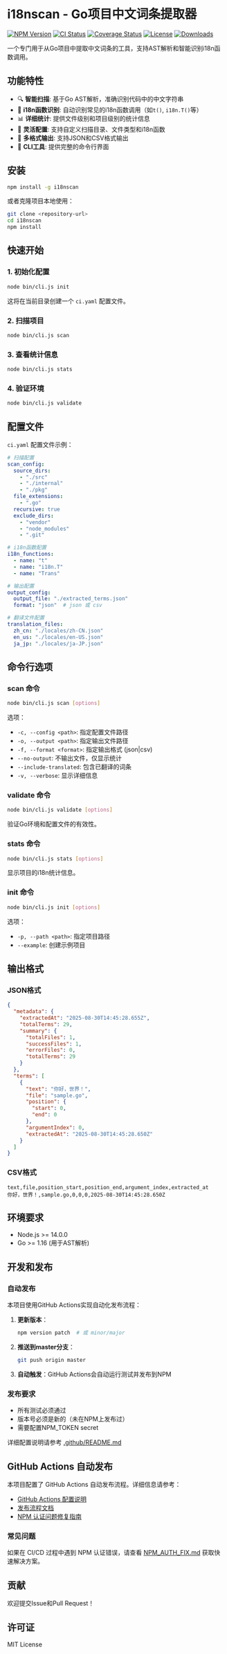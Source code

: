 # i18nscan - Go项目中文词条提取器

[![NPM Version](https://img.shields.io/npm/v/go-i18nscan.svg)](https://www.npmjs.com/package/go-i18nscan)
[![CI Status](https://github.com/Jouryjc/go-i18nscan/workflows/Publish%20to%20NPM/badge.svg)](https://github.com/Jouryjc/go-i18nscan/actions)
[![Coverage Status](https://img.shields.io/badge/coverage-37.42%25-orange.svg)](#)
[![License](https://img.shields.io/npm/l/go-i18nscan.svg)](https://github.com/Jouryjc/go-i18nscan/blob/master/LICENSE)
[![Downloads](https://img.shields.io/npm/dm/go-i18nscan.svg)](https://www.npmjs.com/package/go-i18nscan)

一个专门用于从Go项目中提取中文词条的工具，支持AST解析和智能识别i18n函数调用。

## 功能特性

- 🔍 **智能扫描**: 基于Go AST解析，准确识别代码中的中文字符串
- 🎯 **i18n函数识别**: 自动识别常见的i18n函数调用（如`t()`, `i18n.T()`等）
- 📊 **详细统计**: 提供文件级别和项目级别的统计信息
- 🔧 **灵活配置**: 支持自定义扫描目录、文件类型和i18n函数
- 📄 **多格式输出**: 支持JSON和CSV格式输出
- 🚀 **CLI工具**: 提供完整的命令行界面

## 安装

```bash
npm install -g i18nscan
```

或者克隆项目本地使用：

```bash
git clone <repository-url>
cd i18nscan
npm install
```

## 快速开始

### 1. 初始化配置

```bash
node bin/cli.js init
```

这将在当前目录创建一个 `ci.yaml` 配置文件。

### 2. 扫描项目

```bash
node bin/cli.js scan
```

### 3. 查看统计信息

```bash
node bin/cli.js stats
```

### 4. 验证环境

```bash
node bin/cli.js validate
```

## 配置文件

`ci.yaml` 配置文件示例：

```yaml
# 扫描配置
scan_config:
  source_dirs:
    - "./src"
    - "./internal"
    - "./pkg"
  file_extensions:
    - ".go"
  recursive: true
  exclude_dirs:
    - "vendor"
    - "node_modules"
    - ".git"

# i18n函数配置
i18n_functions:
  - name: "t"
  - name: "i18n.T"
  - name: "Trans"

# 输出配置
output_config:
  output_file: "./extracted_terms.json"
  format: "json"  # json 或 csv

# 翻译文件配置
translation_files:
  zh_cn: "./locales/zh-CN.json"
  en_us: "./locales/en-US.json"
  ja_jp: "./locales/ja-JP.json"
```

## 命令行选项

### scan 命令

```bash
node bin/cli.js scan [options]
```

选项：
- `-c, --config <path>`: 指定配置文件路径
- `-o, --output <path>`: 指定输出文件路径
- `-f, --format <format>`: 指定输出格式 (json|csv)
- `--no-output`: 不输出文件，仅显示统计
- `--include-translated`: 包含已翻译的词条
- `-v, --verbose`: 显示详细信息

### validate 命令

```bash
node bin/cli.js validate [options]
```

验证Go环境和配置文件的有效性。

### stats 命令

```bash
node bin/cli.js stats [options]
```

显示项目的i18n统计信息。

### init 命令

```bash
node bin/cli.js init [options]
```

选项：
- `-p, --path <path>`: 指定项目路径
- `--example`: 创建示例项目

## 输出格式

### JSON格式

```json
{
  "metadata": {
    "extractedAt": "2025-08-30T14:45:28.655Z",
    "totalTerms": 29,
    "summary": {
      "totalFiles": 1,
      "successFiles": 1,
      "errorFiles": 0,
      "totalTerms": 29
    }
  },
  "terms": [
    {
      "text": "你好，世界！",
      "file": "sample.go",
      "position": {
        "start": 0,
        "end": 0
      },
      "argumentIndex": 0,
      "extractedAt": "2025-08-30T14:45:28.650Z"
    }
  ]
}
```

### CSV格式

```csv
text,file,position_start,position_end,argument_index,extracted_at
你好，世界！,sample.go,0,0,0,2025-08-30T14:45:28.650Z
```

## 环境要求

- Node.js >= 14.0.0
- Go >= 1.16 (用于AST解析)

## 开发和发布

### 自动发布

本项目使用GitHub Actions实现自动化发布流程：

1. **更新版本**：
   ```bash
   npm version patch  # 或 minor/major
   ```

2. **推送到master分支**：
   ```bash
   git push origin master
   ```

3. **自动触发**：GitHub Actions会自动运行测试并发布到NPM

### 发布要求

- 所有测试必须通过
- 版本号必须是新的（未在NPM上发布过）
- 需要配置NPM_TOKEN secret

详细配置说明请参考 [.github/README.md](.github/README.md)

## GitHub Actions 自动发布

本项目配置了 GitHub Actions 自动发布流程。详细信息请参考：

- [GitHub Actions 配置说明](.github/README.md)
- [发布流程文档](RELEASE.md)
- [NPM 认证问题修复指南](NPM_AUTH_FIX.md)

### 常见问题

如果在 CI/CD 过程中遇到 NPM 认证错误，请查看 [NPM_AUTH_FIX.md](NPM_AUTH_FIX.md) 获取快速解决方案。

## 贡献

欢迎提交Issue和Pull Request！

## 许可证

MIT License